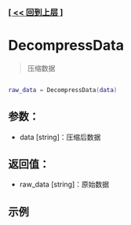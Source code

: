### [[ << 回到上层 ]](index.md)

# DecompressData

> 压缩数据

```lua

raw_data = DecompressData(data)

```

## 参数：

+ data [string]：压缩后数据

## 返回值：

+ raw_data [string]：原始数据

## 示例

```lua

```